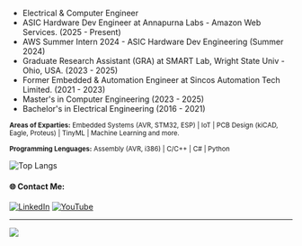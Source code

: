 + Electrical & Computer Engineer
+ ASIC Hardware Dev Engineer at Annapurna Labs - Amazon Web Services. (2025 - Present)
+ AWS Summer Intern 2024 - ASIC Hardware Dev Engineering (Summer 2024)
+ Graduate Research Assistant (GRA) at SMART Lab, Wright State Univ - Ohio, USA. (2023 - 2025)
+ Former Embedded & Automation Engineer at Sincos Automation Tech Limited. (2021 - 2023)
+ Master's in Computer Engineering (2023 - 2025)
+ Bachelor's in Electrical Engineering (2016 - 2021)

<sub>**Areas of Exparties:**
Embedded Systems (AVR, STM32, ESP) | IoT | PCB Design (kiCAD, Eagle, Proteus) | TinyML | Machine Learning and more.</sub>


<sub>**Programming Lenguages:** Assembly (AVR, i386) | C/C++ | C# | Python </sub>

![Top Langs](https://github-readme-stats.vercel.app/api/top-langs/?username=TNeutron&layout=compact)  



#### 🌐 Contact Me:
[![LinkedIn](https://img.shields.io/badge/LinkedIn-%230077B5.svg?logo=linkedin&logoColor=white)](https://linkedin.com/in/tnowroz) 
[![YouTube](https://img.shields.io/badge/YouTube-%23FF0000.svg?logo=YouTube&logoColor=white)](https://www.youtube.com/c/tnowroz) 



---
[![](https://visitcount.itsvg.in/api?id=TNeutron&icon=0&color=0)](https://visitcount.itsvg.in)
